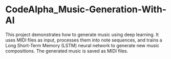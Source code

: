 # CodeAlpha_Music-Generation-With-AI
This project demonstrates how to generate music using deep learning. It uses MIDI files as input, processes them into note sequences, and trains a Long Short-Term Memory (LSTM) neural network to generate new music compositions. The generated music is saved as MIDI files.
